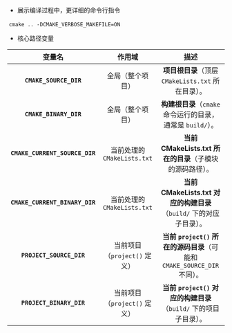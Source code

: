 + 展示编译过程中，更详细的命令行指令

​	`cmake .. -DCMAKE_VERBOSE_MAKEFILE=ON`

+ 核心路径变量

|             变量名             |            作用域            |                             描述                             |
| :----------------------------: | :--------------------------: | :----------------------------------------------------------: |
|     **`CMAKE_SOURCE_DIR`**     |       全局（整个项目）       |      **项目根目录**（顶层 `CMakeLists.txt` 所在目录）。      |
|     **`CMAKE_BINARY_DIR`**     |       全局（整个项目）       | **构建根目录**（`cmake` 命令运行的目录，通常是 `build/`）。  |
| **`CMAKE_CURRENT_SOURCE_DIR`** | 当前处理的 `CMakeLists.txt`  |   **当前 CMakeLists.txt 所在的目录**（子模块的源码路径）。   |
| **`CMAKE_CURRENT_BINARY_DIR`** | 当前处理的 `CMakeLists.txt`  | **当前 CMakeLists.txt 对应的构建目录**（`build/` 下的对应子目录）。 |
|    **`PROJECT_SOURCE_DIR`**    | 当前项目（`project()` 定义） | **当前 `project()` 所在的源码目录**（可能和 `CMAKE_SOURCE_DIR` 不同）。 |
|    **`PROJECT_BINARY_DIR`**    | 当前项目（`project()` 定义） | **当前 `project()` 对应的构建目录**（`build/` 下的项目子目录）。 |

